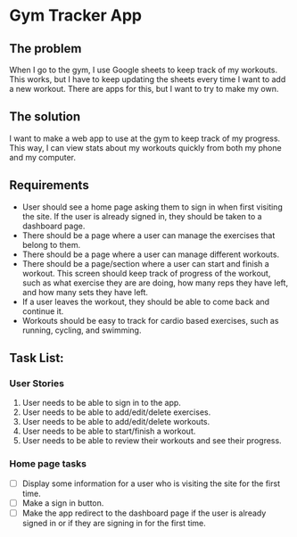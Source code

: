 # Gym Tracker App

## The problem
When I go to the gym, I use Google sheets to keep track of my workouts. This works, but I have to keep updating the sheets every time I want to add a new workout. There are apps for this, but I want to try to make my own.

## The solution
I want to make a web app to use at the gym to keep track of my progress. This way, I can view stats about my workouts quickly from both my phone and my computer.

## Requirements
* User should see a home page asking them to sign in when first visiting the site. If the user is already signed in, they should be taken to a dashboard page.
* There should be a page where a user can manage the exercises that belong to them.
* There should be a page where a user can manage different workouts.
* There should be a page/section where a user can start and finish a workout. This screen should keep track of progress of the workout, such as what exercise they are are doing, how many reps they have left, and how many sets they have left.
* If a user leaves the workout, they should be able to come back and continue it.
* Workouts should be easy to track for cardio based exercises, such as running, cycling, and swimming.

## Task List:

### User Stories
1. User needs to be able to sign in to the app.
2. User needs to be able to add/edit/delete exercises.
3. User needs to be able to add/edit/delete workouts.
4. User needs to be able to start/finish a workout.
5. User needs to be able to review their workouts and see their progress.

### Home page tasks
- [ ] Display some information for a user who is visiting the site for the first time.
- [ ] Make a sign in button.
- [ ] Make the app redirect to the dashboard page if the user is already signed in or if they are signing in for the first time.